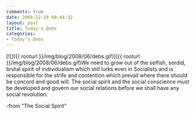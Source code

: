 ```yaml
---
comments: true
date: 2008-12-28 08:44:32
layout: post
title: Today's Debs
categories:
- Today's Debs
---
```


[![]({{ rooturl }}/img/blog/2008/06/debs.gif)]({{ rooturl }}/img/blog/2008/06/debs.gif)We need to grow out of the selfish, sordid, brutal spirit of individualism which still lurks even in Socialists and is responsible for the strife and contention which prevail where there should be concord and good will. The social spirit and the social conscience must be developed and govern our social relations before we shall have any social revolution.<!-- more -->

-from "The Social Spirit"
